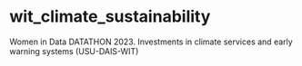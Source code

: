 # wit_climate_sustainability
Women in Data DATATHON 2023. Investments in climate services and early warning systems (USU-DAIS-WIT) 
